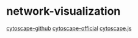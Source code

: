 # network-visualization

[cytoscape-github](https://github.com/cytoscape/cytoscape-tutorials/wiki)
[cytoscape-official](https://cytoscape.org/)
[cytoscape.js](https://js.cytoscape.org/#introduction/who-uses-cytoscape.js)
